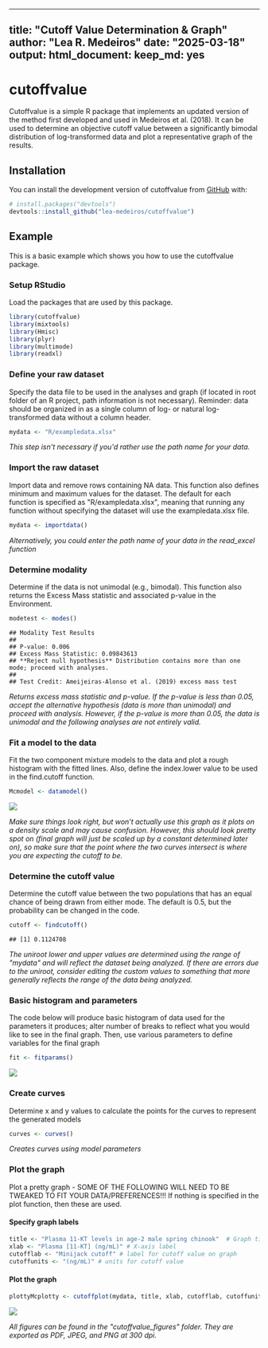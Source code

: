 
---
title: "Cutoff Value Determination & Graph"
author: "Lea R. Medeiros"
date: "2025-03-18"
output:
  html_document:
    keep_md: yes
---

<!-- README.md is generated from README.Rmd. Please edit that file -->



# cutoffvalue

Cutoffvalue is a simple R package that implements an updated version of
the method first developed and used in Medeiros et al. (2018). It can be
used to determine an objective cutoff value between a significantly
bimodal distribution of log-transformed data and plot a representative
graph of the results.

## Installation

You can install the development version of cutoffvalue from [GitHub](https://github.com/lea-medeiros/cutoffvalue.git) with:

``` r
# install.packages("devtools")
devtools::install_github("lea-medeiros/cutoffvalue")
```

## Example

This is a basic example which shows you how to use the cutoffvalue package.

### Setup RStudio
Load the packages that are used by this package.

``` r
library(cutoffvalue)
library(mixtools)
library(Hmisc)
library(plyr)
library(multimode)
library(readxl)
```

### Define your raw dataset
Specify the data file to be used in the analyses and graph (if located in root folder of an R project, path information is not necessary). Reminder: data should be organized in as a single column of log- or natural log-transformed data without a column header.

``` r
mydata <- "R/exampledata.xlsx"
```

_This step isn't necessary if you'd rather use the path name for your data._

### Import the raw dataset
Import data and remove rows containing NA data. This function also defines minimum and maximum values for the dataset. The default for each function is specified as "R/exampledata.xlsx", meaning that running any function without specifying the dataset will use the exampledata.xlsx file.

``` r
mydata <- importdata()
```

_Alternatively, you could enter the path name of your data in the read_excel function_

### Determine modality
Determine if the data is not unimodal (e.g., bimodal). This function also returns the Excess Mass statistic and associated p-value in the Environment. 

``` r
modetest <- modes()
```

```
## Modality Test Results
## 
## P-value: 0.006 
## Excess Mass Statistic: 0.09843613 
## **Reject null hypothesis** Distribution contains more than one mode; proceed with analyses.
## 
## Test Credit: Ameijeiras-Alonso et al. (2019) excess mass test
```

_Returns excess mass statistic and p-value. If the p-value is less than 0.05, accept the alternative hypothesis (data is more than unimodal) and proceed with analysis. However, if the p-value is more than 0.05, the data is unimodal and the following analyses are not entirely valid._

### Fit a model to the data
Fit the two component mixture models to the data and plot a rough histogram with the fitted lines. Also, define the index.lower value to be used in the find.cutoff function.

``` r
Mcmodel <- datamodel()
```

<img src="man/cutoffvalue_figures/README-model-data-1.jpeg" style="display: block; margin: auto;" />

_Make sure things look right, but won’t actually use this graph as it plots on a density scale and may cause confusion. However, this should look pretty spot on (final graph will just be scaled up by a constant determined later on), so make sure that the point where the two curves intersect is where you are expecting the cutoff to be._

### Determine the cutoff value
Determine the cutoff value between the two populations that has an equal chance of being drawn from either mode. The default is 0.5, but the probability can be changed in the code.

``` r
cutoff <- findcutoff()
```

```
## [1] 0.1124708
```

_The uniroot lower and upper values are determined using the range of "mydata" and will reflect the dataset being analyzed. If there are errors due to the uniroot, consider editing the custom values to something that more generally reflects the range of the data being analyzed._

### Basic histogram and parameters
The code below will produce basic histogram of data used for the parameters it produces; alter number of breaks to reflect what you would like to see in the final graph. Then, use various parameters to define variables for the final graph

``` r
fit <- fitparams()
```

<img src="man/cutoffvalue_figures/README-basic-histogram-1.jpeg" style="display: block; margin: auto;" />

### Create curves
Determine x and y values to calculate the points for the curves to represent the generated models

``` r
curves <- curves()
```

_Creates curves using model parameters_

### Plot the graph
Plot a pretty graph - SOME OF THE FOLLOWING WILL NEED TO BE TWEAKED TO FIT YOUR DATA/PREFERENCES!!! If nothing is specified in the plot function, then these are used.

#### Specify graph labels

``` r
title <- "Plasma 11-KT levels in age-2 male spring chinook"  # Graph title
xlab <- "Plasma [11-KT] (ng/mL)" # X-axis label
cutofflab <- "Minijack cutoff" # label for cutoff value on graph
cutoffunits <- "(ng/mL)" # units for cutoff value
```

#### Plot the graph

``` r
plottyMcplotty <- cutoffplot(mydata, title, xlab, cutofflab, cutoffunits)
```

<img src="man/cutoffvalue_figures/README-pretty_graph-1.jpeg" style="display: block; margin: auto;" />

_All figures can be found in the "cutoffvalue_figures" folder. They are exported as PDF, JPEG, and PNG at 300 dpi._

